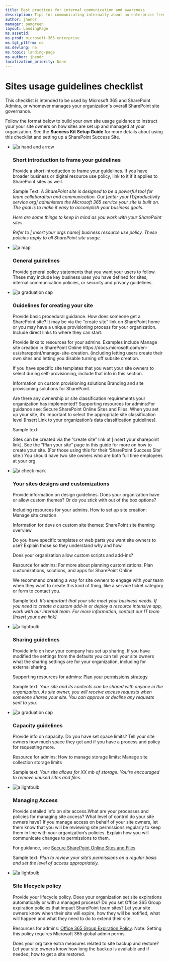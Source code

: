 ```yaml
---
title: Best practices for internal communication and awareness 
description: Tips for communicating internally about an enterprise freelancer program.
author: jhendr
manager: pamgreen
layout: LandingPage
ms.assetid: 
ms.prod: microsoft-365-enterprise
ms.tgt_pltfrm: na
ms.devlang: na
ms.topic: landing-page
ms.author: jhendr
localization_priority: None 
---
```

Sites usage guidelines checklist
=========================================

This checklist is intended to be used by Microsoft 365 and SharePoint Admins, or whomever manages your organization's overall SharePoint site governance.

Follow the format below to build your own site usage guidance to instruct your your site owners on how sites are set up and managed at your organization. See the <b>Success Kit Setup Guide</b> for more details about using this checklist and setting up a SharePoint Success Site.

<ul class="panelContent cardsJ">
    <li>
        <div class="cardSize">
            <div class="cardPadding">
                <div class="card">
                    <div class="cardImageOuter">
                        <div class="cardImage">
                            <img src="https://docs.microsoft.com/en-us/office/media/icons/walkthrough-map-blue.svg" alt="a hand and arrow" />
                        </div>
                    </div>
                    <div class="cardText">
                        <h3>Short introduction to frame your guidelines</h3>
                        <p>Provide a short introduction to frame your guidelines. If you have broader business or digital resource use policy, link to it if it applies to SharePoint sites as well.</p></p>Sample Text:  <i> A SharePoint site is designed to be a powerful tool for team collaboration and communication. Our [enter your IT/productivity service org] administers the Microsoft 365 service your site is built on. The goal is to make it easy to accomplish your business goals.</p>Here are some things to keep in mind as you work with your SharePoint sites.</p> Refer to [ insert your orgs name] business resource use policy. These policies apply to all SharePoint site usage.</i></p>
                    </div>
                </div>
            </div>
        </div>
    </li>
    <li>
        <div class="cardSize">
            <div class="cardPadding">
                <div class="card">
                    <div class="cardImageOuter">
                        <div class="cardImage">
                            <img src="https://docs.microsoft.com/en-us/office/media/icons/walkthrough-map-blue.svg" alt="a map" />
                        </div>
                    </div>
                    <div class="cardText">
                        <h3>General guidelines</h3>
                        <p>Provide general policy statements that you want your users to follow. These may include key business uses you have defined for sites, internal communication policies, or security and privacy guidelines.</p>
                    </div>
                </div>
            </div>
        </div>
    </li>
    <li>
        <div class="cardSize">
            <div class="cardPadding">
                <div class="card">
                    <div class="cardImageOuter">
                        <div class="cardImage">
                            <img src="https://docs.microsoft.com/en-us/Office/media/icons/layout-navigation-blue.svg" alt="a graduation cap" />
                        </div>
                    </div>
                    <div class="cardText">
                        <h3>Guidelines for creating your site</h3>
                        <p>Provide basic procedural guidance. How does someone get a SharePoint site? It may be via the “create site” link on SharePoint home or you may have a unique provisioning process for your organization. Include direct links to where they can start.</p>Provide links to resources for your admins. Examples include Manage site creation in SharePoint Online https://docs.microsoft.com/en-us/sharepoint/manage-site-creation.  (including letting users create their own sites and letting you disable turning off subsite creation.</p>If you have specific site templates that you want your site owners to select during self-provisioning, include that info in this section. </p>Information on custom provisioning solutions Branding and site provisioning solutions for SharePoint.</p>Are there any ownership or site classification requirements your organization has implemented?  Supporting resources for admins:For guidance see: Secure SharePoint Online Sites and Files.  When you set up your site, it’s important to select the appropriate site classification level [Insert Link to your organization’s data classification guidelines].</p></p>Sample text: </p>Sites can be created via the “create site” link at [insert your sharepoint link].  See the “Plan your site” page in this guide for more on how to create your site. (For those using this for their ‘SharePoint Success Site’ site.)  You should have two site owners who are both full time employees at your org.
</p>
                    </div>
                </div>
            </div>
        </div>
    </li>
    <li>
        <div class="cardSize">
            <div class="cardPadding">
                <div class="card">
                    <div class="cardImageOuter">
                        <div class="cardImage">
                            <img src="https://docs.microsoft.com/en-us/Office/media/icons/subsite.svg" alt="a check mark" />
                        </div>
                    </div>
                    <div class="cardText">
                        <h3>Your sites designs and customizations</h3>
                        <p>Provide information on design guidelines. Does your organization have or allow custom themes? Or do you stick with out of the box options?</p>Including resources for your admins. How to set up site creation: Manage site creation</p> Information for devs on custom site themes: SharePoint site theming overview</p>Do you have specific templates or web parts you want site owners to use? Explain those so they understand why and how. </p>Does your organization allow custom scripts and add-ins? </p>Resource for admins:</b>  For more about planning customizations: Plan customizations, solutions, and apps for SharePoint Online  </p>We recommend creating a way for site owners to engage with your team when they want to create this kind of thing, like a service ticket category or form to contact you. </p></p>Sample text:  <i>It’s important that your site meet your business needs. If you need to create a custom add-in or deploy a resource intensive app, work with our internal team. For more information, contact our IT team [insert your own link]. </i></p>
                    </div>
                </div>
            </div>
        </div>
    </li>
    <li>
        <div class="cardSize">
            <div class="cardPadding">
                <div class="card">
                    <div class="cardImageOuter">
                        <div class="cardImage">
                            <img src="https://docs.microsoft.com/en-us/Office/media/icons/share-blue.svg" alt="a lightbulb" />
                        </div>
                    </div>
                    <div class="cardText">
                        <h3>Sharing guidelines</h3>
                        <p>Provide info on how your company has set up sharing. If you have modified the settings from the defaults you can tell your site owners what the sharing settings are for your organization, including for external sharing. </p>Supporting resources for admins: <a href="https://docs.microsoft.com/en-us/sharepoint/plan-your-permissions-strategy">Plan your permissions strategy</a> </p></p>Sample text: <i>Your site and its contents can be shared with anyone in the organization. As site owner, you will receive access requests when someone shares your site. You can approve or decline any requests sent to you.</i></p>    </div>
                </div>
            </div>
        </div>
    </li>
    <li>
        <div class="cardSize">
            <div class="cardPadding">
                <div class="card">
                    <div class="cardImageOuter">
                        <div class="cardImage">
                            <img src="https://docs.microsoft.com/en-us/Office/media/icons/bandwidth-efficiency-blue.svg" alt="a graduation cap" />
                        </div>
                    </div>
                    <div class="cardText">
                        <h3>Capacity guidelines </h3>
                        <p>Provide info on capacity. Do you have set space limits? Tell your site owners how much space they get and if you have a process and policy for requesting more.</p> </p> Resource for admins: How to manage storage limits: Manage site collection storage limits</p></p>Sample text:<i> Your site allows for XX mb of storage. You’re encouraged to remove unused sites and files.</i></p>
                    </div>
                </div>
            </div>
        </div>
    </li>
    <li>
        <div class="cardSize">
            <div class="cardPadding">
                <div class="card">
                    <div class="cardImageOuter">
                        <div class="cardImage">
                            <img src="https://docs.microsoft.com/en-us/Office/media/icons/secure-document-blue.svg" alt="a lightbulb" />
                        </div>
                    </div>
                    <div class="cardText">
                        <h3>Managing Access</h3>
                        <p>Provide detailed info on site access.What are your processes and policies for managing site access? What level of control do your site owners have? If you manage access on behalf of your site owners, let them know that you will be reviewing site permissions regularly to keep them in line with your organization’s policies. Explain how you will communicate changes to permissions to them.</p></p>For guidance, see <a href="https://docs.microsoft.com/en-us/office365/securitycompliance/secure-sharepoint-online-sites-and-files"> Secure SharePoint Online Sites and Files </a></p></p>Sample text:  <i>Plan to review your site’s permissions on a regular basis and set the level of access appropriately.</i></p></div>
                </div>
            </div>
        </div>
    </li>
    <li>
        <div class="cardSize">
            <div class="cardPadding">
                <div class="card">
                    <div class="cardImageOuter">
                        <div class="cardImage">
                            <img src="https://docs.microsoft.com/en-us/Office/media/icons/policy.svg" alt="a lightbulb" />
                        </div>
                    </div>
                    <div class="cardText">
                        <h3>Site lifecycle policy</h3>
                        <p>Provide your lifecycle policy. Does your organization set site expirations automatically or with a managed process? Do you set Office 365 Group expiration policies that impact SharePoint team sites? Let your site owners know when their site will expire, how they will be notified, what will happen and what they need to do to extend their site.</p></p>Resources for admins:   <a href="https://docs.microsoft.com/office365/admin/create-groups/office-365-groups-expiration-policy?view=o365-worldwide">Office 365 Group Expiration Policy</a>.  Note: Setting this policy requires Microsoft 365 global admin perms.</p></p>Does your org take extra measures related to site backup and restore? Let your site owners know how long the backup is available and if needed, how to get a site restored.</p>
                    </div>
                </div>
            </div>
        </div>
    </li>
</ul>